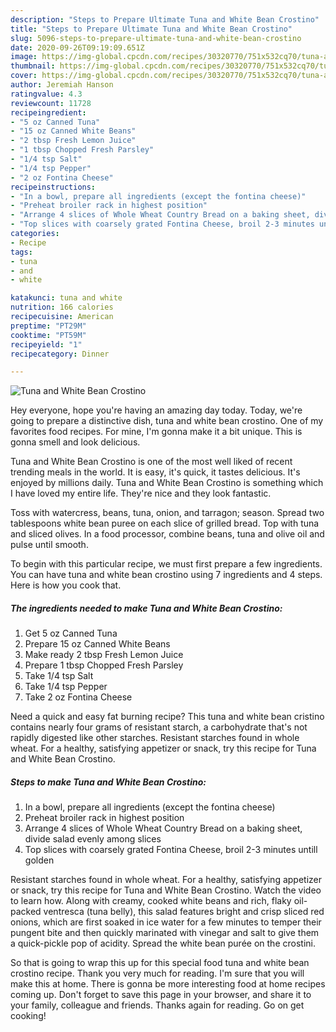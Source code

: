 ```yaml
---
description: "Steps to Prepare Ultimate Tuna and White Bean Crostino"
title: "Steps to Prepare Ultimate Tuna and White Bean Crostino"
slug: 5096-steps-to-prepare-ultimate-tuna-and-white-bean-crostino
date: 2020-09-26T09:19:09.651Z
image: https://img-global.cpcdn.com/recipes/30320770/751x532cq70/tuna-and-white-bean-crostino-recipe-main-photo.jpg
thumbnail: https://img-global.cpcdn.com/recipes/30320770/751x532cq70/tuna-and-white-bean-crostino-recipe-main-photo.jpg
cover: https://img-global.cpcdn.com/recipes/30320770/751x532cq70/tuna-and-white-bean-crostino-recipe-main-photo.jpg
author: Jeremiah Hanson
ratingvalue: 4.3
reviewcount: 11728
recipeingredient:
- "5 oz Canned Tuna"
- "15 oz Canned White Beans"
- "2 tbsp Fresh Lemon Juice"
- "1 tbsp Chopped Fresh Parsley"
- "1/4 tsp Salt"
- "1/4 tsp Pepper"
- "2 oz Fontina Cheese"
recipeinstructions:
- "In a bowl, prepare all ingredients (except the fontina cheese)"
- "Preheat broiler rack in highest position"
- "Arrange 4 slices of Whole Wheat Country Bread on a baking sheet, divide salad evenly among slices"
- "Top slices with coarsely grated Fontina Cheese, broil 2-3 minutes untill golden"
categories:
- Recipe
tags:
- tuna
- and
- white

katakunci: tuna and white 
nutrition: 166 calories
recipecuisine: American
preptime: "PT29M"
cooktime: "PT59M"
recipeyield: "1"
recipecategory: Dinner

---
```



![Tuna and White Bean Crostino](https://img-global.cpcdn.com/recipes/30320770/751x532cq70/tuna-and-white-bean-crostino-recipe-main-photo.jpg)

Hey everyone, hope you're having an amazing day today. Today, we're going to prepare a distinctive dish, tuna and white bean crostino. One of my favorites food recipes. For mine, I'm gonna make it a bit unique. This is gonna smell and look delicious.

Tuna and White Bean Crostino is one of the most well liked of recent trending meals in the world. It is easy, it's quick, it tastes delicious. It's enjoyed by millions daily. Tuna and White Bean Crostino is something which I have loved my entire life. They're nice and they look fantastic.

Toss with watercress, beans, tuna, onion, and tarragon; season. Spread two tablespoons white bean puree on each slice of grilled bread. Top with tuna and sliced olives. In a food processor, combine beans, tuna and olive oil and pulse until smooth.


To begin with this particular recipe, we must first prepare a few ingredients. You can have tuna and white bean crostino using 7 ingredients and 4 steps. Here is how you cook that.

<!--inarticleads1-->

##### The ingredients needed to make Tuna and White Bean Crostino:

1. Get 5 oz Canned Tuna
1. Prepare 15 oz Canned White Beans
1. Make ready 2 tbsp Fresh Lemon Juice
1. Prepare 1 tbsp Chopped Fresh Parsley
1. Take 1/4 tsp Salt
1. Take 1/4 tsp Pepper
1. Take 2 oz Fontina Cheese


Need a quick and easy fat burning recipe? This tuna and white bean cristino contains nearly four grams of resistant starch, a carbohydrate that&#39;s not rapidly digested like other starches. Resistant starches found in whole wheat. For a healthy, satisfying appetizer or snack, try this recipe for Tuna and White Bean Crostino. 

<!--inarticleads2-->

##### Steps to make Tuna and White Bean Crostino:

1. In a bowl, prepare all ingredients (except the fontina cheese)
1. Preheat broiler rack in highest position
1. Arrange 4 slices of Whole Wheat Country Bread on a baking sheet, divide salad evenly among slices
1. Top slices with coarsely grated Fontina Cheese, broil 2-3 minutes untill golden


Resistant starches found in whole wheat. For a healthy, satisfying appetizer or snack, try this recipe for Tuna and White Bean Crostino. Watch the video to learn how. Along with creamy, cooked white beans and rich, flaky oil-packed ventresca (tuna belly), this salad features bright and crisp sliced red onions, which are first soaked in ice water for a few minutes to temper their pungent bite and then quickly marinated with vinegar and salt to give them a quick-pickle pop of acidity. Spread the white bean purée on the crostini. 

So that is going to wrap this up for this special food tuna and white bean crostino recipe. Thank you very much for reading. I'm sure that you will make this at home. There is gonna be more interesting food at home recipes coming up. Don't forget to save this page in your browser, and share it to your family, colleague and friends. Thanks again for reading. Go on get cooking!
